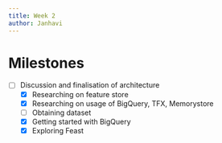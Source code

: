 ```yaml
---
title: Week 2
author: Janhavi
---
```

# Milestones
- [ ] Discussion and finalisation of architecture
	- [x] Researching on feature store 
	- [x] Researching on usage of BigQuery, TFX, Memorystore
	- [ ] Obtaining dataset
	- [x] Getting started with BigQuery
	- [x] Exploring Feast
